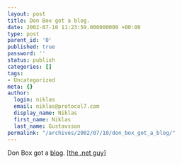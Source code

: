 ```yaml
---
layout: post
title: Don Box got a blog.
date: 2002-07-10 11:23:59.000000000 +00:00
type: post
parent_id: '0'
published: true
password: ''
status: publish
categories: []
tags:
- Uncategorized
meta: {}
author:
  login: niklas
  email: niklas@protocol7.com
  display_name: Niklas
  first_name: Niklas
  last_name: Gustavsson
permalink: "/archives/2002/07/10/don_box_got_a_blog/"
---
```

Don Box got a [blog](http://www.gotdotnet.com/team/dbox/spoutlet.aspx). [[the .net guy](http://www.quality.nu/dotnetguy/view.aspx?post=292)]

